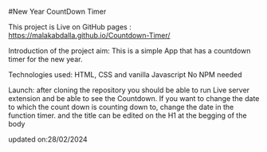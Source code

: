 #New Year CountDown Timer

This project is Live on GitHub pages : https://malakabdalla.github.io/Countdown-Timer/

Introduction of the project aim:
This is a simple App that has a countdown timer for the new year.

Technologies used:
HTML, CSS and vanilla Javascript
No NPM needed

Launch:
after cloning the repository you should be able to run Live server extension and be able to see the Countdown.
If you want to change the date to which the count down is counting down to, change the date in the function timer.
and the title can be edited on the H1 at the begging of the body

updated on:28/02/2024
